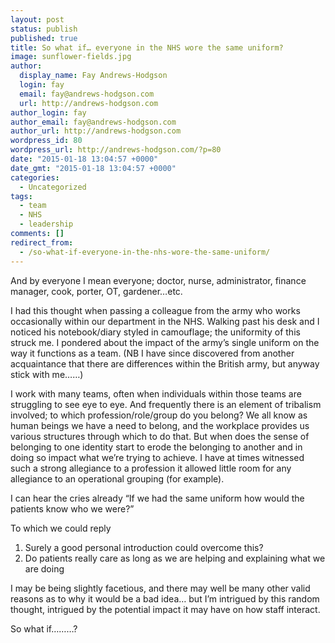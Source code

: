 ```yaml
---
layout: post
status: publish
published: true
title: So what if… everyone in the NHS wore the same uniform?
image: sunflower-fields.jpg
author:
  display_name: Fay Andrews-Hodgson
  login: fay
  email: fay@andrews-hodgson.com
  url: http://andrews-hodgson.com
author_login: fay
author_email: fay@andrews-hodgson.com
author_url: http://andrews-hodgson.com
wordpress_id: 80
wordpress_url: http://andrews-hodgson.com/?p=80
date: "2015-01-18 13:04:57 +0000"
date_gmt: "2015-01-18 13:04:57 +0000"
categories:
  - Uncategorized
tags:
  - team
  - NHS
  - leadership
comments: []
redirect_from:
  - /so-what-if-everyone-in-the-nhs-wore-the-same-uniform/
---
```


<p>And by everyone I mean everyone; doctor, nurse, administrator, finance manager, cook, porter, OT, gardener…etc.</p>
<p>I had this thought when passing a colleague from the army who works occasionally within our department in the NHS.  Walking past his desk and I noticed his notebook/diary styled in camouflage; the uniformity of this struck me.  I pondered about the impact of the army’s single uniform on the way it functions as a team.  (NB I have since discovered from another acquaintance that there are differences within the British army, but anyway stick with me……)</p>

<!--more-->

<p>I work with many teams, often when individuals within those teams are struggling to see eye to eye.  And frequently there is an element of tribalism involved; to which profession/role/group do you belong?  We all know as human beings we have a need to belong, and the workplace provides us various structures through which to do that.  But when does the sense of belonging to one identity start to erode the belonging to another and in doing so impact what we’re trying to achieve.  I have at times witnessed such a strong allegiance to a profession it allowed little room for any allegiance to an operational grouping (for example).</p>
<p>I can hear the cries already “If we had the same uniform how would the patients know who we were?&rdquo;</p>
<p>To which we could reply</p>
<ol>
<li>Surely a good personal introduction could overcome this?</li>
<li>Do patients really care as long as we are helping and explaining what we are doing</li>
</ol>
<p>I may be being slightly facetious, and there may well be many other valid reasons as to why it would be a bad idea… but I’m intrigued by this random thought, intrigued by the potential impact it may have on how staff interact.</p>
<p>So what if………?</p>
